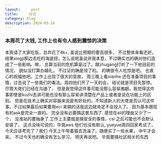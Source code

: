 ```yaml
---
layout:     post
title:     日记
category: blog
description: 2024-03-16
--- 
```


### 本周花了大钱, 工作上也有令人感到震惊的决策 

本周请了大家吃饭，总共花了4k+, 虽说比预期的要高很多， 不过整体来看还好，结果xingji那边去吃的海底捞，怎么说呢虽说非我本意，不过确实也的确对他们造成了一些影响。嘛， 总算当前的危机算是过了。跟zhugang打听了一下他目前的情况， 貌似没打算办婚礼， 不过证的确是领了的。 的确很令人吃惊是吧。 也衷心的祝福他吧。工作上出现了很大的变故， 周三晚上看xianhe 还在准备项目的事情，过去说了一些我们的看法。周四他们开了一天的会， 结论就是项目先暂停。尽管大佬们已经在沟通了， 但是我觉得这件事可能没那么容易推翻，我觉得这件事即使是kuzhi去讲可能也没有那么容易讲清楚在产品上或者是说在功能上的区别。 但是在技术上确实对容器来说是有好处的。不知道新人的大佬是否认可这件事。不过如果最后如果要用eci 来搞的话我这边就肯定不会投入了。 因为基本跟现有的ask是完全一直的。 完全没有必要搞这套东西了. 感觉在ali的理由又少了一个， 没准站的要抽身了.工作上主要就是搞安全的事情，csi 之后可能也不会默认安装了， 这点没啥可说的，毕竟aws 他们也没有默认, yueyue周四回家考试了， 今天应该考完了？我们 今天上午带着猫去洗澡了。随便买了一些水果， 中午才会来。 不过今天也的确没有怎么学习， 明天再说吧。 毕竟要搞社区相关的东西



